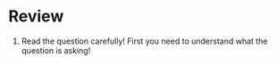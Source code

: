 # Review

1. Read the question carefully! First you need to understand what the question is asking!
